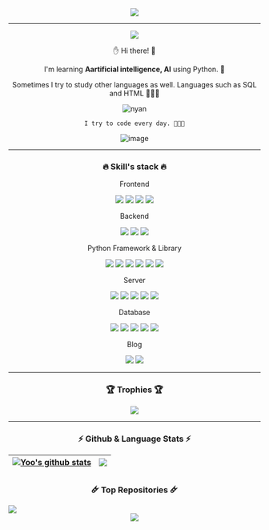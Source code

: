 <div align = 'center'> <img src='https://capsule-render.vercel.app/api?type=shark&color=auto&height=100&section=header&text=Nicholas YOO&fontSize=100'/> </div>

***

<div align="center">
  
<a href="https://github.com/godhin"><img src="https://hits.seeyoufarm.com/api/count/incr/badge.svg?url=https%3A%2F%2Fgithub.com%2Fgodhin&count_bg=%233DC8AC&title_bg=%23000000&icon=godotengine.svg&icon_color=%23FFF9F9&title=H+-+I&edge_flat=false)"/></a>
 
✋ Hi there! 🤚
  
  I'm learning **Aartificial intelligence, AI** using Python. 🐍
  
  
Sometimes I try to study other languages ​​as well. Languages ​​such as SQL and HTML 👨🏻‍💻
  
  
  ![nyan](https://user-images.githubusercontent.com/75519839/155043486-34a2e419-0e45-4023-ac88-4ded5cc55208.gif)
  
  <code>I try to code every day. 👨🏻‍💻</code>

![image](https://user-images.githubusercontent.com/75519839/155270710-5bc7ecb5-9cc3-47ee-9cbf-3a0801c4f5f4.gif)

  
</div>

***
  
### <div align = 'center'> 🔥 Skill's stack 🔥 </div>
<div align = 'center'>

  Frontend
  
<img src="https://img.shields.io/badge/HTML-E34F26?style=flat-square&logo=HTML5&logoColor=white"/>
<img src="https://img.shields.io/badge/CSS-1572B6?style=flat-square&logo=CSS3&logoColor=white"/>
<img src="https://img.shields.io/badge/JS-F7DF1E?style=flat-square&logo=JavaScript&logoColor=white"/>
<img src="https://img.shields.io/badge/Postman-FF6C37?style=flat-square&logo=Postman&logoColor=white"/>


  Backend
  
<img src="https://img.shields.io/badge/Python-3776AB?style=flat-square&logo=Python&logoColor=white"/>
<img src="https://img.shields.io/badge/CLI-4D4D4D?style=flat-square&logo=Windows Terminal&logoColor=white"/>
<img src="https://img.shields.io/badge/Jupyter-F37626?style=flat-square&logo=Jupyter&logoColor=white"/>
  
  Python Framework & Library
  
<img src="https://img.shields.io/badge/Pandas-150458?style=flat-square&logo=Pandas&logoColor=white"/>
<img src="https://img.shields.io/badge/Selenium-43B02A?style=flat-square&logo=Selenium&logoColor=white"/>
<img src="https://img.shields.io/badge/PyTorch-EE4C2C?style=flat-square&logo=PyTorch&logoColor=white"/>
<img src="https://img.shields.io/badge/Numpy-13243?style=flat-square&logo=Numpy&logoColor=white"/>
<img src="https://img.shields.io/badge/Keras-D00000?style=flat-square&logo=Keras&logoColor=white"/>
<img src="https://img.shields.io/badge/Tensorflow-FF6F00?style=flat-square&logo=Tensorflow&logoColor=white"/>
  
  Server
  
<img src="https://img.shields.io/badge/GitHub-181717?style=flat-square&logo=GitHub&logoColor=white"/>
<img src="https://img.shields.io/badge/Git-F05032?style=flat-square&logo=Git&logoColor=white"/>
<img src="https://img.shields.io/badge/Flask-000000?style=flat-square&logo=Flask&logoColor=white"/>
<img src="https://img.shields.io/badge/Docker-2496ED?style=flat-square&logo=Docker&logoColor=white"/>
<img src="https://img.shields.io/badge/Heroku-430098?style=flat-square&logo=Heroku&logoColor=white"/>


  Database
   
<img src="https://img.shields.io/badge/SQLite-003B57?style=flat-square&logo=SQLite&logoColor=white"/>
<img src="https://img.shields.io/badge/MongoDB-47A248?style=flat-square&logo=MongoDB&logoColor=white"/>
<img src="https://img.shields.io/badge/PostgreSQL-4169E1?style=flat-square&logo=PostgreSQL&logoColor=white"/>
<img src="https://img.shields.io/badge/MySQL-4479A1?style=flat-square&logo=MySQL&logoColor=white"/>
<img src="https://img.shields.io/badge/Metabase-509EE3?style=flat-square&logo=Metabase&logoColor=white"/>

  
  Blog
  
<img src="https://img.shields.io/badge/Notion-000000?style=flat-square&logo=Notion&logoColor=white"/>
<img src="https://img.shields.io/badge/Github blog-222222?style=flat-square&logo=GitHub Pages&logoColor=white"/>

  ***

  ### 🏆 Trophies 🏆
<div align = 'center'><img src = 'https://github-profile-trophy.vercel.app/?username=ryo-ma&theme=flat&column=7'/></div>


</div>

***

### <div align = 'center'> ⚡️ Github & Language Stats ⚡️ </div>
        
| <a href="https://github.com/godhin/github-readme-stats"><img align="center" src="https://github-readme-stats.vercel.app/api?username=godhin&show_icons=true&include_all_commits=true&theme=buefy&hide_border=true" alt="Yoo's github stats" /></a> | <a href="https://github.com/godhin/github-readme-stats"><img align="center" src="https://github-readme-stats.vercel.app/api/top-langs/?username=godhin&layout=compact&theme=buefy&hide_border=true&hide=jupyter%20notebook" /></a> |
| ------------- | ------------- |


### <div align = 'center'>🜸 Top Repositories 🜸</div>
<a href="https://github.com/godhin/cmblir.io">
  <img align="center" src="https://github-readme-stats.vercel.app/api/pin/?username=godhin&repo=cmblir.io&theme=buefy" />
</a>

<div align = 'center'><img src = 'https://capsule-render.vercel.app/api?type=shark&color=auto&height=100&section=footer'/></div>

